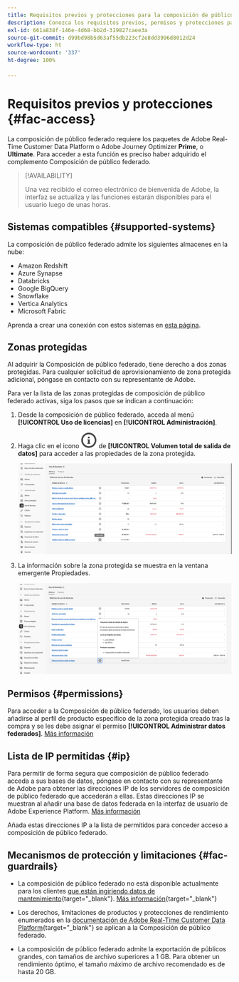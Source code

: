 ```yaml
---
title: Requisitos previos y protecciones para la composición de público federado
description: Conozca los requisitos previos, permisos y protecciones para la composición de público federado
exl-id: 661a838f-146e-4d68-bb2d-319827caee3a
source-git-commit: d99bd98b5d63af55db223cf2e8dd3996d8012d24
workflow-type: ht
source-wordcount: '337'
ht-degree: 100%

---
```


# Requisitos previos y protecciones {#fac-access}

La composición de público federado requiere los paquetes de Adobe Real-Time Customer Data Platform o Adobe Journey Optimizer **Prime**, o **Ultimate**. Para acceder a esta función es preciso haber adquirido el complemento Composición de público federado.

>[!AVAILABILITY]
>
>Una vez recibido el correo electrónico de bienvenida de Adobe, la interfaz se actualiza y las funciones estarán disponibles para el usuario luego de unas horas.

## Sistemas compatibles {#supported-systems}

La composición de público federado admite los siguientes almacenes en la nube:

* Amazon Redshift
* Azure Synapse
* Databricks
* Google BigQuery
* Snowflake
* Vertica Analytics
* Microsoft Fabric

Aprenda a crear una conexión con estos sistemas en [esta página](../connections/connections.md).

## Zonas protegidas

Al adquirir la Composición de público federado, tiene derecho a dos zonas protegidas. Para cualquier solicitud de aprovisionamiento de zona protegida adicional, póngase en contacto con su representante de Adobe.

Para ver la lista de las zonas protegidas de composición de público federado activas, siga los pasos que se indican a continuación:

1. Desde la composición de público federado, acceda al menú **[!UICONTROL Uso de licencias]** en **[!UICONTROL Administración]**.

1. Haga clic en el icono ![](assets/do-not-localize/Smock_InfoOutline_18_N.svg) de **[!UICONTROL Volumen total de salida de datos]** para acceder a las propiedades de la zona protegida.

   ![](assets/sandbox_1.png)

1. La información sobre la zona protegida se muestra en la ventana emergente Propiedades.

   ![](assets/sandbox_2.png)

## Permisos {#permissions}

Para acceder a la Composición de público federado, los usuarios deben añadirse al perfil de producto específico de la zona protegida creado tras la compra y se les debe asignar el permiso **[!UICONTROL Administrar datos federados]**. [Más información](feature-access.md)

## Lista de IP permitidas {#ip}

Para permitir de forma segura que composición de público federado acceda a sus bases de datos, póngase en contacto con su representante de Adobe para obtener las direcciones IP de los servidores de composición de público federado que accederán a ellas. Estas direcciones IP se muestran al añadir una base de datos federada en la interfaz de usuario de Adobe Experience Platform. [Más información](../connections/connections.md)

Añada estas direcciones IP a la lista de permitidos para conceder acceso a composición de público federado.

## Mecanismos de protección y limitaciones {#fac-guardrails}

* La composición de público federado no está disponible actualmente para los clientes [que están ingiriendo datos de mantenimiento](https://experienceleague.adobe.com/es/docs/events/customer-data-management-voices-recordings/governance/healthcare-shield){target="_blank"}. [Más información](https://experienceleague.adobe.com/es/docs/journey-optimizer/using/audiences-profiles-identities/audiences/about-audiences){target="_blank"}

<!--
* Federated Audience Composition is compatible with Privacy & Security Shield and can be used in all verticals except for healthcare industries. Currently, Federated Audience Composition cannot be licensed to customers looking to ingest health data. [Learn more](https://experienceleague.adobe.com/es/docs/events/customer-data-management-voices-recordings/governance/healthcare-shield){target="_blank"}-->

* Los derechos, limitaciones de productos y protecciones de rendimiento enumerados en la [documentación de Adobe Real-Time Customer Data Platform](https://experienceleague.adobe.com/es/docs/experience-platform/profile/guardrails){target="_blank"} se aplican a la Composición de público federado.

* La composición de público federado admite la exportación de públicos grandes, con tamaños de archivo superiores a 1 GB. Para obtener un rendimiento óptimo, el tamaño máximo de archivo recomendado es de hasta 20 GB.


